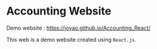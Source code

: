 # Accounting Website

Demo website : https://joyao.github.io/Accounting_React/

This web is a demo website created using `React.js`.
